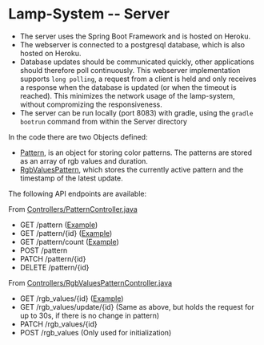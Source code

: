 # Lamp-System -- Server

- The server uses the Spring Boot Framework and is hosted on Heroku.
- The webserver is connected to a postgresql database, which is also hosted on Heroku.
- Database updates should be communicated quickly, other applications should therefore poll continuously. This webserver implementation supports `long polling`, a request from a client is held and only receives a response when the database is updated (or when the timeout is reached). This minimizes the network usage of the lamp-system, without compromizing the responsiveness.
- The server can be run locally (port 8083) with gradle, using the `gradle bootrun` command from within the Server directory


In the code there are two Objects defined:
- [Pattern](src/main/java/com/lampsystem/lampsystem/Entities/Pattern.java), is an object for storing color patterns. The patterns are stored as an array of rgb values and duration.
- [RgbValuesPattern](src/main/java/com/lampsystem/lampsystem/Entities/RgbValuesPattern.java), which stores the currently active pattern and the timestamp of the latest update.


The following API endpoints are available:

From [Controllers/PatternController.java](src/main/java/com/lampsystem/lampsystem/Controllers/PatternController.java)

- GET /pattern ([Example](https://cryptic-earth-79580.herokuapp.com/pattern))
- GET /pattern/{id} ([Example](https://cryptic-earth-79580.herokuapp.com/pattern/6))
- GET /pattern/count ([Example](https://cryptic-earth-79580.herokuapp.com/pattern/count))
- POST /pattern
- PATCH /pattern/{id}
- DELETE /pattern/{id}

From [Controllers/RgbValuesPatternController.java](src/main/java/com/lampsystem/lampsystem/Controllers/RgbValuesPatternController.java)

- GET /rgb_values/{id} ([Example](https://cryptic-earth-79580.herokuapp.com/rgb_values/1))
- GET /rgb_values/update/{id} (Same as above, but holds the request for up to 30s, if there is no change in pattern)
- PATCH /rgb_values/{id}
- POST /rgb_values (Only used for initialization)